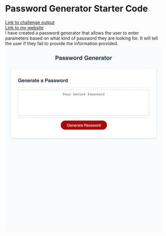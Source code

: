 # Password Generator Starter Code
[Link to challenge output](https://dvaneman.github.io/Password-Generator/)<br />
[Link to my website](https://github.com/DVanEman/Password-Generator.git)<br />
I have created a password generator that allows the user to enter parameters based on what kind of password they are looking for. It will tell the user if they fail to provide the information provided.
![this is a screenshot of my website](assets/images/screenshot.png)
